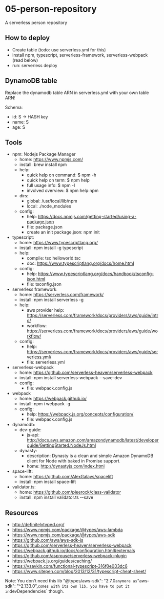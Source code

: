 # 05-person-repository
A serverless person repository

## How to deploy
- Create table (todo: use serverless.yml for this)
- install npm, typescript, serverless-framework, serverless-webpack (read below)
- run: serverless deploy

## DynamoDB table
Replace the dynamodb table ARN in serverless.yml with your own table ARN!

Schema:
- id: S -> HASH key
- name: S
- age: S

## Tools
- npm: Nodejs Package Manager
  - home: https://www.npmjs.com/
  - install: brew install npm
  - help:
    - quick help on command: $ npm <command> -h
    - quick help on term: $ npm help <term>
    - full usage info: $ npm -l
    - involved overview: $ npm help npm
  - dirs:
    - global: /usr/local/lib/npm
    - local: ./node_modules
  - config:
    - help: https://docs.npmjs.com/getting-started/using-a-package.json
    - file: package.json
    - create an init package.json: npm init
- typescript:
  - home: https://www.typescriptlang.org/
  - install: npm install -g typescript
  - help:
    - compile: tsc helloworld.tsc
    - doc: https://www.typescriptlang.org/docs/home.html
  - config:
    - help: https://www.typescriptlang.org/docs/handbook/tsconfig-json.html
    - file: tsconfig.json
- serverless framework:
  - home: https://serverless.com/framework/
  - install: npm install serverless -g
  - help:
    - aws provider help: https://serverless.com/framework/docs/providers/aws/guide/intro/
    - workflow: https://serverless.com/framework/docs/providers/aws/guide/workflow/
  - config:
    - help: https://serverless.com/framework/docs/providers/aws/guide/serverless.yml/
    - file: serverless.yml
- serverless-webpack
  - home: https://github.com/serverless-heaven/serverless-webpack
  - install: npm install serverless-webpack --save-dev
  - config:
    - file: webpack.config.js
- webpack
  - home: https://webpack.github.io/
  - install: npm i webpack -g
  - config:
    - help: https://webpack.js.org/concepts/configuration/
    - file: webpack.config.js
- dynamodb:
  - dev-guide:
    - js-api: http://docs.aws.amazon.com/amazondynamodb/latest/developerguide/GettingStarted.NodeJs.html
  - dynasty:
    - description: Dynasty is a clean and simple Amazon DynamoDB client for Node with baked in Promise support.
    - home: http://dynastyjs.com/index.html
- space-lift:
  - home: https://github.com/AlexGalays/spacelift
  - install: npm install space-lift
- validator.ts:
  - home: https://github.com/pleerock/class-validator
  - install: npm install validator.ts --save


## Resources
- http://definitelytyped.org/
- https://www.npmjs.com/package/@types/aws-lambda
- https://www.npmjs.com/package/@types/aws-sdk
- https://github.com/aws/aws-sdk-js
- https://github.com/serverless-heaven/serverless-webpack
- https://webpack.github.io/docs/configuration.html#externals
- https://github.com/asprouse/serverless-webpack-plugin
- https://webpack.js.org/guides/caching/
- https://vsavkin.com/functional-typescript-316f0e003dc6
- https://www.sitepen.com/blog/2013/12/31/typescript-cheat-sheet/

Note: You don't need this lib "@types/aws-sdk": "2.7.0` anymore as `"aws-sdk": "^2.133.0",` comes with its own lib, you have to put it in `devDependencies` though.